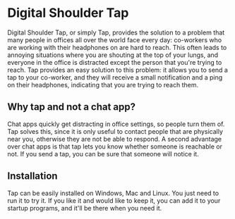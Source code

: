 # Digital Shoulder Tap
Digital Shoulder Tap, or simply Tap, provides the solution to a problem that many people in offices all over the world face every day: co-workers who are working with their headphones on are hard to reach. This often leads to annoying situations where you are shouting at the top of your lungs, and everyone in the office is distracted except the person that you're trying to reach. Tap provides an easy solution to this problem: it allows you to send a tap to your co-worker, and they will receive a small notification and a ping on their headphones, indicating that you are trying to reach them.

## Why tap and not a chat app?
Chat apps quickly get distracting in office settings, so people turn them of. Tap solves this, since it is only useful to contact people that are physically near you, otherwise they are not be able to respond. A second advantage over chat apps is that tap lets you know whether someone is reachable or not. If you send a tap, you can be sure that someone will notice it.

## Installation
Tap can be easily installed on Windows, Mac and Linux. You just need to run it to try it. If you like it and would like to keep it, you can add it to your startup programs, and it'll be there when you need it.
